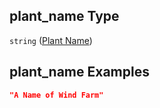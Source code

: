 ## plant_name Type

`string` ([Plant Name](iea43_wra_data_model-properties-plant-name.md))

## plant_name Examples

```json
"A Name of Wind Farm"
```
